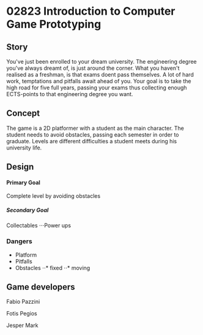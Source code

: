 # 02823 Introduction to Computer Game Prototyping

## Story
You've just been enrolled to your dream university. The engineering degree you've always dreamt of, is just around the corner. What you haven't realised as a freshman, is that exams doent pass themselves. A lot of hard work, temptations and pitfalls await ahead of you. Your goal is to take the high road for five full years, passing your exams thus collecting enough ECTS-points to that engineering degree you want.

## Concept

The game is a 2D platformer with a student as the main character. The student needs to avoid obstacles, passing each semester in order to graduate. Levels are different difficulties a student meets during his university life.

## Design


#### Primary Goal
Complete level by avoiding obstacles

##### Secondary Goal
Collectables
⋅⋅⋅Power ups

### Dangers
- Platform
- Pitfalls
- Obstacles
⋅⋅* fixed
⋅⋅* moving

## Game developers
Fabio Pazzini

Fotis Pegios

Jesper Mark
